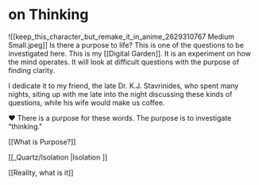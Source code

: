 # on Thinking
![[keep_this_character_but_remake_it_in_anime_2629310767 Medium Small.jpeg]]
Is there a purpose to life? This is one of the questions to be investigated here. This is my [[Digital Garden]]. It is an experiment on how the mind operates. It will look at difficult questions with the purpose of finding clarity. 

I dedicate it to my friend, the late Dr. K.J. Stavrinides, who spent many nights, siting up with me late into the night discussing these kinds of questions, while his wife would make us coffee.

♥️ There is a purpose for these words. The purpose is to investigate "thinking."


[[What is Purpose?]]

[[_Quartz/Isolation |Isolation ]]

[[Reality, what is it]]


